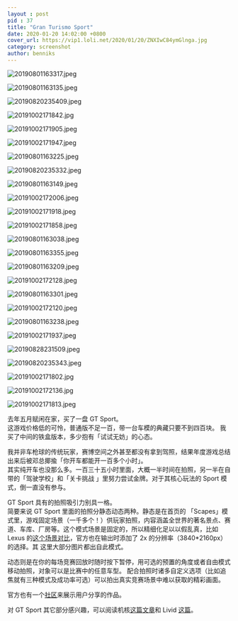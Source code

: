 ```yaml
---
layout : post
pid : 37
title: "Gran Turismo Sport"
date: 2020-01-20 14:02:00 +0800
cover_url: https://vip1.loli.net/2020/01/20/ZNXIwC84ymGlnga.jpg
category: screenshot
author: benniks
---
```



![20190801163317.jpeg](https://vip1.loli.net/2020/01/20/5L8Tnc4Qtg1rzSP.jpg) 

![20190801163135.jpeg](https://vip1.loli.net/2020/01/20/GSKUYHZD4xCeamW.jpg) 

![20190820235409.jpeg](https://vip1.loli.net/2020/01/20/qheHAnMET7azRZl.jpg) 

![20191002171842.jpg](https://vip1.loli.net/2020/01/20/mWAoipOIXHCRtL8.jpg) 

![20191002171905.jpeg](https://vip1.loli.net/2020/01/20/bg8hT12reMPjLfo.jpg) 

![20191002171947.jpeg](https://vip1.loli.net/2020/01/20/delhO6ZRVjFnSkb.jpg) 

![20190801163225.jpeg](https://vip1.loli.net/2020/01/20/mpAlzYGj6v2CDSZ.jpg) 

![20190820235332.jpeg](https://vip1.loli.net/2020/01/20/JSIEdByDLOqQoYc.jpg) 

![20190801163149.jpeg](https://vip1.loli.net/2020/01/20/ThfWwCaiOZYrLbN.jpg) 

![20191002172006.jpeg](https://vip1.loli.net/2020/01/20/VY8ughJqTb9OkMz.jpg) 

![20191002171918.jpeg](https://vip1.loli.net/2020/01/20/SqZvY1sytnbPc7u.jpg) 

![20191002171858.jpeg](https://vip1.loli.net/2020/01/20/y4UQLOeMDRAbzNH.jpg) 

![20190801163038.jpeg](https://vip1.loli.net/2020/01/20/6NCxdSalKmfGHkb.jpg) 

![20190801163355.jpeg](https://vip1.loli.net/2020/01/20/vOGp4LUzKjsgx6Y.jpg) 

![20190801163209.jpeg](https://vip1.loli.net/2020/01/20/UVFXrOIvJWRZQi7.jpg) 

![20191002172128.jpeg](https://vip1.loli.net/2020/01/20/V1SnlePNxcKzibU.jpg) 

![20190801163301.jpeg](https://vip1.loli.net/2020/01/20/ZqglCTrwGkce5Pj.jpg) 

![20191002172120.jpeg](https://vip1.loli.net/2020/01/20/bBtlOLenh57FCQg.jpg) 

![20190801163238.jpeg](https://vip1.loli.net/2020/01/20/gG2zIo1eHm3FtRL.jpg) 

![20191002171937.jpeg](https://vip1.loli.net/2020/01/20/n9MYJwzcHdp7lWo.jpg) 

![20190828231509.jpeg](https://vip1.loli.net/2020/01/20/dQDVKG5HropMXSP.jpg) 

![20190820235343.jpeg](https://vip1.loli.net/2020/01/20/kybDKvXQBALCaz8.jpg) 

![20191002171802.jpg](https://vip1.loli.net/2020/01/20/YjoGfNA25JK4ukC.jpg) 

![20191002172136.jpg](https://vip1.loli.net/2020/01/20/R42KXGecatpVqdw.jpg) 

![20191002171813.jpeg](https://vip1.loli.net/2020/01/20/q2kWtjKfL5peaJ7.jpg) 

去年五月赋闲在家，买了一盘 GT Sport。  
这游戏价格低的可怜，普通版不足一百，带一台车模的典藏只要不到四百块。
我买了中间的铁盒版本，多少抱有「试试无妨」的心态。  

我并非车枪球的传统玩家，赛博空间之外甚至都没有拿到驾照，结果年度游戏总结出来后被邓总揶揄「你开车都能开一百多个小时」。  
其实纯开车也没那么多。一百三十五小时里面，大概一半时间在拍照，另一半在自带的「驾驶学校」和「关卡挑战 」里努力尝试金牌。对于其核心玩法的 Sport 模式，倒一直没有参与。  

GT Sport 具有的拍照吸引力别具一格。  
简要来说 GT Sport 里面的拍照分静态动态两种。静态是在首页的 「Scapes」模式里，游戏固定场景（一千多个！）供玩家拍照，内容涵盖全世界的著名景点、赛道、车库、厂房等。这个模式场景是固定的，所以精细化足以以假乱真，比如 Lexus 的[这个场景对比](https://twitter.com/LexusUK/status/1208684884052660224)，官方也在输出时添加了 2x 的分辨率（3840*2160px）的选择。其 
这里大部分图片都出自此模式。  

动态则是在你的每场竞赛回放时随时按下暂停，用可选的预置的角度或者自由模式移动拍照，对象可以是比赛中的任意车型。
配合拍照时诸多自定义选项（比如追焦就有三种模式及成功率可选）可以拍出真实竞赛场景中难以获取的精彩画面。  

官方也有一个[社区](https://www.gran-turismo.com/gb/gtsport/user/discover/like/scapesPhoto)来展示用户分享的作品。  

对 GT Sport 其它部分感兴趣，可以阅读机核[这篇文章](https://www.gcores.com/articles/111376)和 Livid  [这篇](https://livid.v2ex.com/essays/2018/06/18/gt-sport.html)。